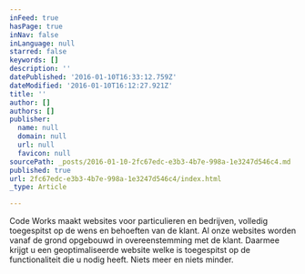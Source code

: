 ```yaml
---
inFeed: true
hasPage: true
inNav: false
inLanguage: null
starred: false
keywords: []
description: ''
datePublished: '2016-01-10T16:33:12.759Z'
dateModified: '2016-01-10T16:12:27.921Z'
title: ''
author: []
authors: []
publisher:
  name: null
  domain: null
  url: null
  favicon: null
sourcePath: _posts/2016-01-10-2fc67edc-e3b3-4b7e-998a-1e3247d546c4.md
published: true
url: 2fc67edc-e3b3-4b7e-998a-1e3247d546c4/index.html
_type: Article

---
```

Code Works maakt websites voor particulieren en bedrijven, volledig toegespitst op de wens en behoeften van de klant. Al onze websites worden vanaf de grond opgebouwd in overeenstemming met de klant. Daarmee krijgt u een geoptimaliseerde website welke is toegespitst op de functionaliteit die u nodig heeft. Niets meer en niets minder.